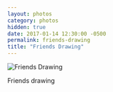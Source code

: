 ```yaml
---  
layout: photos
category: photos
hidden: true
date: 2017-01-14 12:30:00 -0500
permalink: friends-drawing
title: "Friends Drawing"
---
```


![Friends Drawing](http://jonkit.ca/cdn/photos/2017-01-14-friends-drawing.jpeg)

Friends drawing
